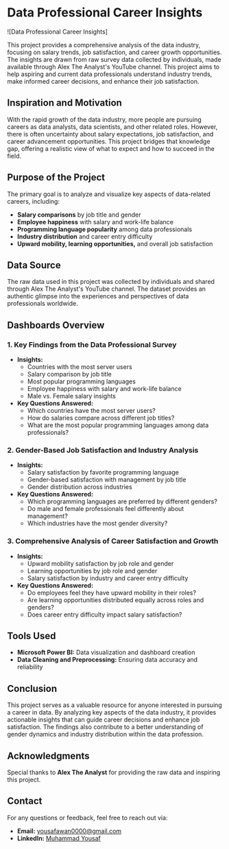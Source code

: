 # Data Professional Career Insights

![Data Professional Career Insights]

This project provides a comprehensive analysis of the data industry, focusing on salary trends, job satisfaction, and career growth opportunities. The insights are drawn from raw survey data collected by individuals, made available through Alex The Analyst's YouTube channel. This project aims to help aspiring and current data professionals understand industry trends, make informed career decisions, and enhance their job satisfaction.

## Inspiration and Motivation
With the rapid growth of the data industry, more people are pursuing careers as data analysts, data scientists, and other related roles. However, there is often uncertainty about salary expectations, job satisfaction, and career advancement opportunities. This project bridges that knowledge gap, offering a realistic view of what to expect and how to succeed in the field.

## Purpose of the Project
The primary goal is to analyze and visualize key aspects of data-related careers, including:
- **Salary comparisons** by job title and gender
- **Employee happiness** with salary and work-life balance
- **Programming language popularity** among data professionals
- **Industry distribution** and career entry difficulty
- **Upward mobility, learning opportunities,** and overall job satisfaction

## Data Source
The raw data used in this project was collected by individuals and shared through Alex The Analyst's YouTube channel. The dataset provides an authentic glimpse into the experiences and perspectives of data professionals worldwide.

## Dashboards Overview
### 1. Key Findings from the Data Professional Survey
- **Insights:** 
  - Countries with the most server users
  - Salary comparison by job title
  - Most popular programming languages
  - Employee happiness with salary and work-life balance
  - Male vs. Female salary insights
- **Key Questions Answered:**
  - Which countries have the most server users?
  - How do salaries compare across different job titles?
  - What are the most popular programming languages among data professionals?

### 2. Gender-Based Job Satisfaction and Industry Analysis
- **Insights:** 
  - Salary satisfaction by favorite programming language
  - Gender-based satisfaction with management by job title
  - Gender distribution across industries
- **Key Questions Answered:**
  - Which programming languages are preferred by different genders?
  - Do male and female professionals feel differently about management?
  - Which industries have the most gender diversity?

### 3. Comprehensive Analysis of Career Satisfaction and Growth
- **Insights:** 
  - Upward mobility satisfaction by job role and gender
  - Learning opportunities by job role and gender
  - Salary satisfaction by industry and career entry difficulty
- **Key Questions Answered:**
  - Do employees feel they have upward mobility in their roles?
  - Are learning opportunities distributed equally across roles and genders?
  - Does career entry difficulty impact salary satisfaction?

## Tools Used
- **Microsoft Power BI:** Data visualization and dashboard creation
- **Data Cleaning and Preprocessing:** Ensuring data accuracy and reliability

## Conclusion
This project serves as a valuable resource for anyone interested in pursuing a career in data. By analyzing key aspects of the data industry, it provides actionable insights that can guide career decisions and enhance job satisfaction. The findings also contribute to a better understanding of gender dynamics and industry distribution within the data profession.

## Acknowledgments
Special thanks to **Alex The Analyst** for providing the raw data and inspiring this project.

## Contact
For any questions or feedback, feel free to reach out via:
- **Email:** [yousafawan0000@gmail.com](mailto:yousafawan0000@gmail.com)
- **LinkedIn:** [Muhammad Yousaf](https://www.linkedin.com/in/muhammad-usaf/)
